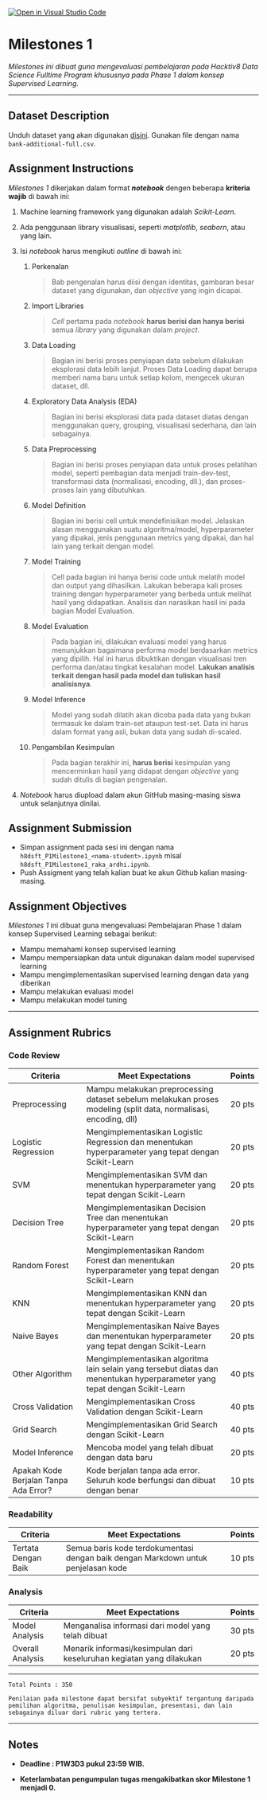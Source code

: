 [![Open in Visual Studio Code](https://classroom.github.com/assets/open-in-vscode-f059dc9a6f8d3a56e377f745f24479a46679e63a5d9fe6f495e02850cd0d8118.svg)](https://classroom.github.com/online_ide?assignment_repo_id=7421954&assignment_repo_type=AssignmentRepo)
# Milestones 1

_Milestones ini dibuat guna mengevaluasi pembelajaran pada Hacktiv8 Data Science Fulltime Program khususnya pada Phase 1 dalam konsep Supervised Learning._

---

## Dataset Description

Unduh dataset yang akan digunakan [disini](https://archive.ics.uci.edu/ml/datasets/Bank+Marketing). Gunakan file dengan nama `bank-additional-full.csv`.

## Assignment Instructions

*Milestones 1* dikerjakan dalam format ***notebook*** dengen beberapa **kriteria wajib** di bawah ini:

1. Machine learning framework yang digunakan adalah *Scikit-Learn*.

2. Ada penggunaan library visualisasi, seperti *matplotlib*, *seaborn*, atau yang lain.

3. Isi *notebook* harus mengikuti *outline* di bawah ini:
   1. Perkenalan
      > Bab pengenalan harus diisi dengan identitas, gambaran besar dataset yang digunakan, dan *objective* yang ingin dicapai.
   
   2. Import Libraries
      > *Cell* pertama pada *notebook* **harus berisi dan hanya berisi** semua *library* yang digunakan dalam *project*.
   
   3. Data Loading
      > Bagian ini berisi proses penyiapan data sebelum dilakukan eksplorasi data lebih lanjut. Proses Data Loading dapat berupa memberi nama baru untuk setiap kolom, mengecek ukuran dataset, dll.
   
   4. Exploratory Data Analysis (EDA)
      > Bagian ini berisi eksplorasi data pada dataset diatas dengan menggunakan query, grouping, visualisasi sederhana, dan lain sebagainya.
   
   5. Data Preprocessing
      > Bagian ini berisi proses penyiapan data untuk proses pelatihan model, seperti pembagian data menjadi train-dev-test, transformasi data (normalisasi, encoding, dll.), dan proses-proses lain yang dibutuhkan.
   
   6. Model Definition
      > Bagian ini berisi cell untuk mendefinisikan model. Jelaskan alasan menggunakan suatu algoritma/model, hyperparameter yang dipakai, jenis penggunaan metrics yang dipakai, dan hal lain yang terkait dengan model.

   7. Model Training
      > Cell pada bagian ini hanya berisi code untuk melatih model dan output yang dihasilkan. Lakukan beberapa kali proses training dengan hyperparameter yang berbeda untuk melihat hasil yang didapatkan. Analisis dan narasikan hasil ini pada bagian Model Evaluation.
   
   8. Model Evaluation
      > Pada bagian ini, dilakukan evaluasi model yang harus menunjukkan bagaimana performa model berdasarkan metrics yang dipilih. Hal ini harus dibuktikan dengan visualisasi tren performa dan/atau tingkat kesalahan model. **Lakukan analisis terkait dengan hasil pada model dan tuliskan hasil analisisnya**.

   9. Model Inference
      > Model yang sudah dilatih akan dicoba pada data yang bukan termasuk ke dalam train-set ataupun test-set. Data ini harus dalam format yang asli, bukan data yang sudah di-scaled.
   
   10. Pengambilan Kesimpulan
       > Pada bagian terakhir ini, **harus berisi** kesimpulan yang mencerminkan hasil yang didapat dengan *objective* yang sudah ditulis di bagian pengenalan.

4. *Notebook* harus diupload dalam akun GitHub masing-masing siswa untuk selanjutnya dinilai.

## Assignment Submission

- Simpan assignment pada sesi ini dengan nama `h8dsft_P1Milestone1_<nama-student>.ipynb` misal `h8dsft_P1Milestone1_raka_ardhi.ipynb`.
- Push Assigment yang telah kalian buat ke akun Github kalian masing-masing.

## Assignment Objectives

*Milestones 1* ini dibuat guna mengevaluasi Pembelajaran Phase 1 dalam konsep Supervised Learning sebagai berikut:

- Mampu memahami konsep supervised learning
- Mampu mempersiapkan data untuk digunakan dalam model supervised learning
- Mampu mengimplementasikan supervised learning dengan data yang diberikan
- Mampu melakukan evaluasi model
- Mampu melakukan model tuning

---

## Assignment Rubrics

### Code Review

| Criteria | Meet Expectations | Points |
| --- | --- | --- |
| Preprocessing | Mampu melakukan preprocessing dataset sebelum melakukan proses modeling (split data, normalisasi, encoding, dll) | 20 pts |
| Logistic Regression | Mengimplementasikan Logistic Regression dan menentukan hyperparameter yang tepat dengan Scikit-Learn | 20 pts |
| SVM | Mengimplementasikan SVM dan menentukan hyperparameter yang tepat dengan Scikit-Learn | 20 pts |
| Decision Tree | Mengimplementasikan Decision Tree dan menentukan hyperparameter yang tepat dengan Scikit-Learn | 20 pts |
| Random Forest | Mengimplementasikan Random Forest dan menentukan hyperparameter yang tepat dengan Scikit-Learn | 20 pts |
| KNN | Mengimplementasikan KNN dan menentukan hyperparameter yang tepat dengan Scikit-Learn | 20 pts |
| Naive Bayes | Mengimplementasikan Naive Bayes dan menentukan hyperparameter yang tepat dengan Scikit-Learn | 20 pts |
| Other Algorithm | Mengimplementasikan algoritma lain selain yang tersebut diatas dan menentukan hyperparameter yang tepat dengan Scikit-Learn | 40 pts |
| Cross Validation | Mengimplementasikan Cross Validation dengan Scikit-Learn | 40 pts |
| Grid Search | Mengimplementasikan Grid Search dengan Scikit-Learn | 40 pts |
| Model Inference | Mencoba model yang telah dibuat dengan data baru | 20 pts |
| Apakah Kode Berjalan Tanpa Ada Error? | Kode berjalan tanpa ada error. Seluruh kode berfungsi dan dibuat dengan benar | 10 pts |

### Readability

| Criteria | Meet Expectations | Points |
| --- | --- | --- |
| Tertata Dengan Baik | Semua baris kode terdokumentasi dengan baik dengan Markdown untuk penjelasan kode | 10 pts |

### Analysis

| Criteria | Meet Expectations | Points|
| --- | --- | --- |
| Model Analysis | Menganalisa informasi dari model yang telah dibuat | 30 pts |
| Overall Analysis | Menarik informasi/kesimpulan dari keseluruhan kegiatan yang dilakukan | 20 pts |

---

```
Total Points : 350

Penilaian pada milestone dapat bersifat subyektif tergantung daripada pemilihan algoritma, penulisan kesimpulan, presentasi, dan lain sebagainya diluar dari rubric yang tertera.
```

---

## Notes

* **Deadline : P1W3D3 pukul 23:59 WIB.**

* **Keterlambatan pengumpulan tugas mengakibatkan skor Milestone 1 menjadi 0.**
